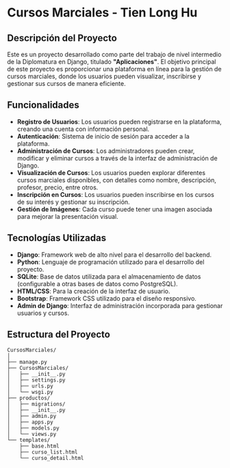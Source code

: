 # Cursos Marciales - Tien Long Hu

## Descripción del Proyecto

Este es un proyecto desarrollado como parte del trabajo de nivel intermedio de la Diplomatura en Django, titulado **"Aplicaciones"**. El objetivo principal de este proyecto es proporcionar una plataforma en línea para la gestión de cursos marciales, donde los usuarios pueden visualizar, inscribirse y gestionar sus cursos de manera eficiente.

## Funcionalidades

- **Registro de Usuarios**: Los usuarios pueden registrarse en la plataforma, creando una cuenta con información personal.
- **Autenticación**: Sistema de inicio de sesión para acceder a la plataforma.
- **Administración de Cursos**: Los administradores pueden crear, modificar y eliminar cursos a través de la interfaz de administración de Django.
- **Visualización de Cursos**: Los usuarios pueden explorar diferentes cursos marciales disponibles, con detalles como nombre, descripción, profesor, precio, entre otros.
- **Inscripción en Cursos**: Los usuarios pueden inscribirse en los cursos de su interés y gestionar su inscripción.
- **Gestión de Imágenes**: Cada curso puede tener una imagen asociada para mejorar la presentación visual.

## Tecnologías Utilizadas

- **Django**: Framework web de alto nivel para el desarrollo del backend.
- **Python**: Lenguaje de programación utilizado para el desarrollo del proyecto.
- **SQLite**: Base de datos utilizada para el almacenamiento de datos (configurable a otras bases de datos como PostgreSQL).
- **HTML/CSS**: Para la creación de la interfaz de usuario.
- **Bootstrap**: Framework CSS utilizado para el diseño responsivo.
- **Admin de Django**: Interfaz de administración incorporada para gestionar usuarios y cursos.

## Estructura del Proyecto

```plaintext
CursosMarciales/
│
├── manage.py
├── CursosMarciales/
│   ├── __init__.py
│   ├── settings.py
│   ├── urls.py
│   └── wsgi.py
├── productos/
│   ├── migrations/
│   ├── __init__.py
│   ├── admin.py
│   ├── apps.py
│   ├── models.py
│   └── views.py
└── templates/
    ├── base.html
    ├── curso_list.html
    └── curso_detail.html
